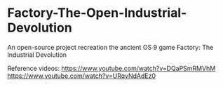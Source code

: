 # Factory-The-Open-Industrial-Devolution
An open-source project recreation the ancient OS 9 game Factory: The Industrial Devolution

Reference videos: 
https://www.youtube.com/watch?v=DQaPSmRMVhM
https://www.youtube.com/watch?v=URqyNdAdEz0

